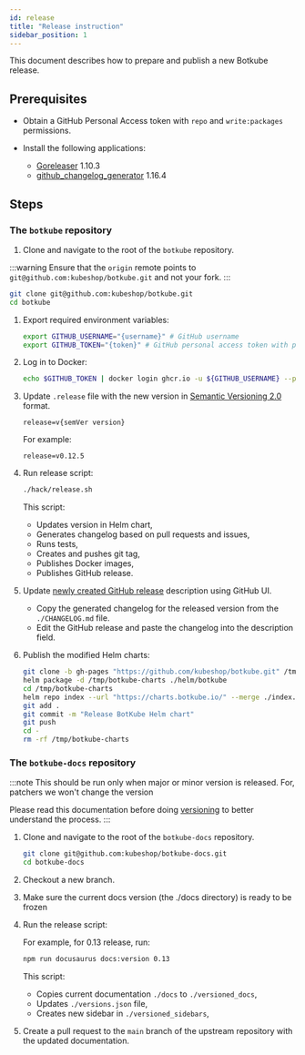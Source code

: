 ```yaml
---
id: release
title: "Release instruction"
sidebar_position: 1
---
```


This document describes how to prepare and publish a new Botkube release.

## Prerequisites

- Obtain a GitHub Personal Access token with `repo` and `write:packages` permissions.
- Install the following applications:

  - [Goreleaser](https://goreleaser.com/install/) 1.10.3
  - [github_changelog_generator](https://github.com/github-changelog-generator/github-changelog-generator#installation) 1.16.4

## Steps

### The `botkube` repository

1. Clone and navigate to the root of the `botkube` repository.

:::warning
Ensure that the `origin` remote points to `git@github.com:kubeshop/botkube.git` and not your fork.
:::

```bash
git clone git@github.com:kubeshop/botkube.git
cd botkube
```

1. Export required environment variables:

   ```bash
   export GITHUB_USERNAME="{username}" # GitHub username
   export GITHUB_TOKEN="{token}" # GitHub personal access token with packages write scope
   ```

1. Log in to Docker:

   ```bash
   echo $GITHUB_TOKEN | docker login ghcr.io -u ${GITHUB_USERNAME} --password-stdin
   ```

1. Update `.release` file with the new version in [Semantic Versioning 2.0](https://semver.org/spec/v2.0.0.html) format.

   ```
   release=v{semVer version}
   ```

   For example:

   ```
   release=v0.12.5
   ```

1. Run release script:

   ```bash
   ./hack/release.sh
   ```

   This script:

   - Updates version in Helm chart,
   - Generates changelog based on pull requests and issues,
   - Runs tests,
   - Creates and pushes git tag,
   - Publishes Docker images,
   - Publishes GitHub release.

1. Update [newly created GitHub release](https://github.com/kubeshop/botkube/releases/latest) description using GitHub UI.

   - Copy the generated changelog for the released version from the `./CHANGELOG.md` file.
   - Edit the GitHub release and paste the changelog into the description field.

1. Publish the modified Helm charts:

   ```bash
   git clone -b gh-pages "https://github.com/kubeshop/botkube.git" /tmp/botkube-charts
   helm package -d /tmp/botkube-charts ./helm/botkube
   cd /tmp/botkube-charts
   helm repo index --url "https://charts.botkube.io/" --merge ./index.yaml .
   git add .
   git commit -m "Release BotKube Helm chart"
   git push
   cd -
   rm -rf /tmp/botkube-charts
   ```

### The `botkube-docs` repository

:::note
This should be run only when major or minor version is released. For, patchers we won't change the version

Please read this documentation before doing [versioning](https://docusaurus.io/docs/versioning) to better
understand the process.
:::

1. Clone and navigate to the root of the `botkube-docs` repository.
   ```bash
   git clone git@github.com:kubeshop/botkube-docs.git
   cd botkube-docs
   ```
2. Checkout a new branch.
3. Make sure the current docs version (the ./docs directory) is ready to be frozen
4. Run the release script:

   For example, for 0.13 release, run:

   ```bash
   npm run docusaurus docs:version 0.13
   ```

   This script:

   - Copies current documentation `./docs` to `./versioned_docs`,
   - Updates `./versions.json` file,
   - Creates new sidebar in `./versioned_sidebars`,

5. Create a pull request to the `main` branch of the upstream repository with the updated documentation.
